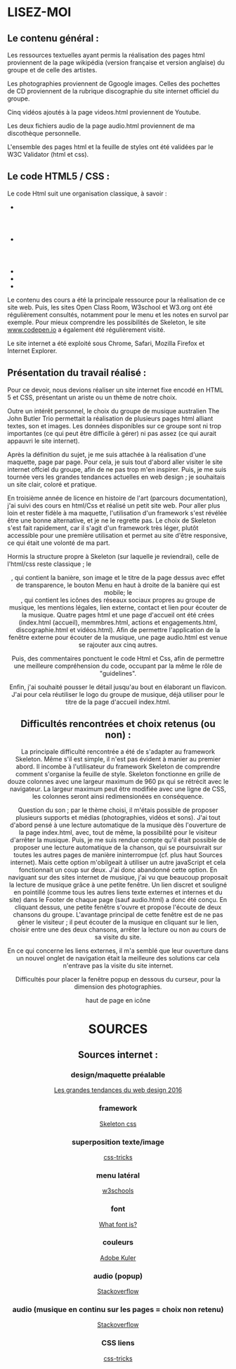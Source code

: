 # LISEZ-MOI

## Le contenu général :

Les ressources textuelles ayant permis la réalisation des pages html proviennent de la page wikipédia (version française et version anglaise) du groupe et de celle des artistes.

Les photographies proviennent de Ggoogle images. Celles des pochettes de CD proviennent de la rubrique discographie du site internet officiel du groupe.

Cinq vidéos ajoutés à la page videos.html proviennent de Youtube.

Les deux fichiers audio de la page audio.html proviennent de ma discothèque personnelle.

L'ensemble des pages html et la feuille de styles ont été validées par le W3C Validator (html et css).

## Le code HTML5 / CSS :

Le code Html suit une organisation classique, à savoir :

* <head>
* <header>
* <body>
* <div>
* <footer>

Le contenu des cours a été la principale ressource pour la réalisation de ce site web.
Puis, les sites Open Class Room, W3school et W3.org ont été régulièrement consultés, notamment pour le menu et les notes en survol par exemple. Pour mieux comprendre les possibilités de Skeleton, le site www.codepen.io a également été régulièrement visité.

Le site internet a été exploité sous Chrome, Safari, Mozilla Firefox et Internet Explorer.


## Présentation du travail réalisé :

Pour ce devoir, nous devions réaliser un site internet fixe encodé en HTML 5 et CSS, présentant un ariste ou un thème de notre choix.

Outre un intérêt personnel, le choix du groupe de musique australien The John Butler Trio permettait la réalisation de plusieurs pages html alliant textes, son et images. Les données disponibles sur ce groupe sont ni trop importantes (ce qui peut être difficile à gérer) ni pas assez (ce qui aurait appauvri le site internet).

Après la définition du sujet, je me suis attachée à la réalisation d'une maquette, page par page. Pour cela, je suis tout d'abord aller visiter le site internet offciel du groupe, afin de ne pas trop m'en inspirer. Puis, je me suis tournée vers les grandes tendances actuelles en web design ; je souhaitais un site clair, coloré et pratique.

En troisième année de licence en histoire de l'art (parcours documentation), j'ai suivi des cours en html/Css et réalisé un petit site web. Pour aller plus loin et rester fidèle à ma maquette, l'utilisation d'un framework s'est révélée être une bonne alternative, et je ne le regrette pas. Le choix de Skeleton s'est fait rapidement, car il s'agit d'un framework très léger, plutôt accessible pour une première utilisation et permet au site d'être responsive, ce qui était une volonté de ma part.

Hormis la structure propre à Skeleton (sur laquelle je reviendrai), celle de l'html/css reste classique ; le <header>, qui contient la banière, son image et le titre de la page dessus avec effet de transparence, le bouton Menu en haut à droite de la banière qui est mobile; le <footer>, qui contient les icônes des réseaux sociaux propres au groupe de musique, les mentions légales, lien externe, contact et lien pour écouter de la musique. Quatre pages html et une page d'accueil ont été crées (index.html (accueil), memmbres.html, actions et engagements.html, discographie.html et vidéos.html). Afin de permettre l'application de la fenêtre externe pour écouter de la musique, une page audio.html est venue se rajouter aux cinq autres.

Puis, des commentaires ponctuent le code Html et Css, afin de permettre une meilleure compréhension du code, occupant par la même le rôle de "guidelines".

Enfin, j'ai souhaité pousser le détail jusqu'au bout en élaborant un flavicon. J'ai pour cela réutiliser le logo du groupe de musique, déjà utiliser pour le titre de la page d'accueil index.html.

## Difficultés rencontrées et choix retenus (ou non) :

La principale difficulté rencontrée a été de s'adapter au framework Skeleton. Même s'il est simple, il n'est pas évident à manier au premier abord.
Il incombe à l'utilisateur du framework Skeleton de  comprendre comment s'organise la feuille de style. Skeleton fonctionne en grille de douze colonnes avec une largeur maximum de 960 px qui se rétrécit avec le navigateur. La largeur maximum peut être modifiée avec une ligne de CSS, les colonnes seront ainsi redimensionées en conséquence.


Question du son ; par le thème choisi, il m'étais possible de proposer plusieurs supports et médias (photographies, vidéos et sons). J'ai tout d'abord pensé à une lecture automatique de la musique dès l'ouverture de la page index.html, avec, tout de même, la possibilité pour le visiteur d'arrêter la musique. Puis, je me suis rendue compte qu'il était possible de proposer une lecture automatique de la chanson, qui se poursuivrait sur toutes les autres pages de manière ininterrompue (cf. plus haut Sources internet). Mais cette option m'obilgeait à utiliser un autre javaScript et cela fonctionnait un coup sur deux. J'ai donc abandonné cette option.
En naviguant sur des sites internet de musique, j'ai vu que beaucoup proposait la lecture de musique grâce à une petite fenêtre. Un lien discret et souligné en pointillé (comme tous les autres liens texte externes et internes et  du site) dans le Footer de chaque page (sauf audio.html) a donc été conçu. En cliquant dessus, une petite fenêtre s'ouvre et propose l'écoute de deux chansons du groupe. L'avantage principal de cette fenêtre est de ne pas gêner le visiteur ; il peut écouter de la musique en cliquant sur le lien, choisir entre une des deux chansons, arrêter la lecture ou non au cours de sa visite du site.

En ce qui concerne les liens externes, il m'a semblé que leur ouverture dans un nouvel onglet de navigation était la meilleure des solutions car cela n'entrave pas la visite du site internet.

Difficultés pour placer la fenêtre popup en dessous du curseur, pour la dimension des photographies.

haut de page en icône


# SOURCES

## Sources internet :

### design/maquette préalable

[Les grandes tendances du web design 2016](http://fr.wix.com/blog/2016/01/12/les-grandes-tendances-du-web-design-2016/)

### framework

[Skeleton css](http://getskeleton.com)

### superposition texte/image

[css-tricks](https://css-tricks.com/text-blocks-over-image/)

### menu latéral

[w3schools](http://www.w3schools.com/howto/howto_js_sidenav.asp)

### font

[What font is?](http://www.whatfontis.com/)

### couleurs

[Adobe Kuler](https://color.adobe.com)

### audio (popup)

[Stackoverflow](http://stackoverflow.com/questions/22444356/html-open-link-in-new-fixed-size-window)

### audio (musique en continu sur les pages = choix non retenu)

[Stackoverflow](http://stackoverflow.com/questions/15612120/how-do-i-make-an-audio-file-play-continuously-on-all-pages)

### CSS liens

[css-tricks](https://css-tricks.com/child-and-sibling-selectors/)
